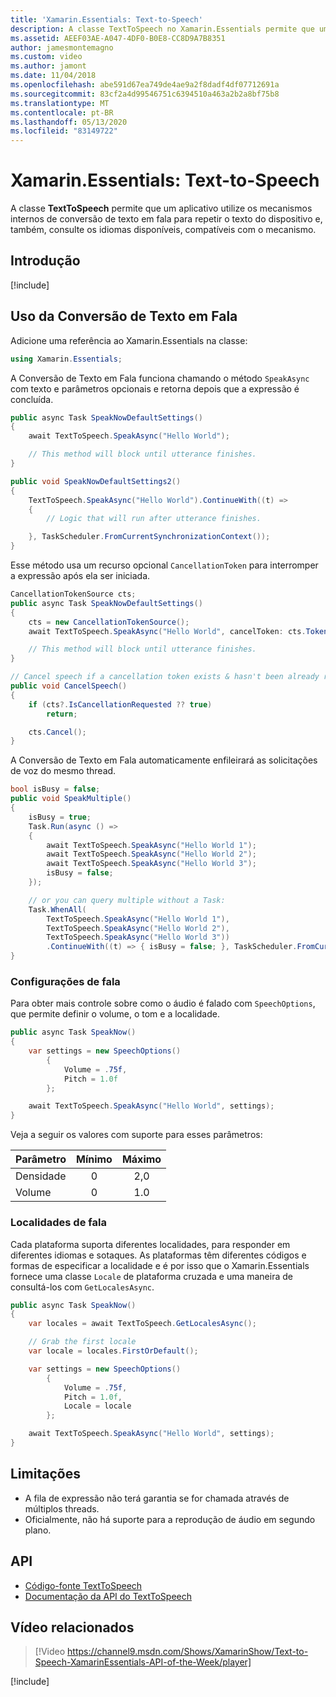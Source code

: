 ```yaml
---
title: 'Xamarin.Essentials: Text-to-Speech'
description: A classe TextToSpeech no Xamarin.Essentials permite que um aplicativo utilize os mecanismos internos de conversão de texto em fala para repetir o texto do dispositivo e, também, consulte os idiomas disponíveis, compatíveis com o mecanismo.
ms.assetid: AEEF03AE-A047-4DF0-B0E8-CC8D9A7B8351
author: jamesmontemagno
ms.custom: video
ms.author: jamont
ms.date: 11/04/2018
ms.openlocfilehash: abe591d67ea749de4ae9a2f8dadf4df07712691a
ms.sourcegitcommit: 83cf2a4d99546751c6394510a463a2b2a8bf75b8
ms.translationtype: MT
ms.contentlocale: pt-BR
ms.lasthandoff: 05/13/2020
ms.locfileid: "83149722"
---
```

# <a name="xamarinessentials-text-to-speech"></a>Xamarin.Essentials: Text-to-Speech

A classe **TextToSpeech** permite que um aplicativo utilize os mecanismos internos de conversão de texto em fala para repetir o texto do dispositivo e, também, consulte os idiomas disponíveis, compatíveis com o mecanismo.

## <a name="get-started"></a>Introdução

[!include[](~/essentials/includes/get-started.md)]

## <a name="using-text-to-speech"></a>Uso da Conversão de Texto em Fala

Adicione uma referência ao Xamarin.Essentials na classe:

```csharp
using Xamarin.Essentials;
```

A Conversão de Texto em Fala funciona chamando o método `SpeakAsync` com texto e parâmetros opcionais e retorna depois que a expressão é concluída.

```csharp
public async Task SpeakNowDefaultSettings()
{
    await TextToSpeech.SpeakAsync("Hello World");

    // This method will block until utterance finishes.
}

public void SpeakNowDefaultSettings2()
{
    TextToSpeech.SpeakAsync("Hello World").ContinueWith((t) =>
    {
        // Logic that will run after utterance finishes.

    }, TaskScheduler.FromCurrentSynchronizationContext());
}
```

Esse método usa um recurso opcional `CancellationToken` para interromper a expressão após ela ser iniciada.

```csharp
CancellationTokenSource cts;
public async Task SpeakNowDefaultSettings()
{
    cts = new CancellationTokenSource();
    await TextToSpeech.SpeakAsync("Hello World", cancelToken: cts.Token);

    // This method will block until utterance finishes.
}

// Cancel speech if a cancellation token exists & hasn't been already requested.
public void CancelSpeech()
{
    if (cts?.IsCancellationRequested ?? true)
        return;

    cts.Cancel();
}
```

A Conversão de Texto em Fala automaticamente enfileirará as solicitações de voz do mesmo thread.

```csharp
bool isBusy = false;
public void SpeakMultiple()
{
    isBusy = true;
    Task.Run(async () =>
    {
        await TextToSpeech.SpeakAsync("Hello World 1");
        await TextToSpeech.SpeakAsync("Hello World 2");
        await TextToSpeech.SpeakAsync("Hello World 3");
        isBusy = false;
    });

    // or you can query multiple without a Task:
    Task.WhenAll(
        TextToSpeech.SpeakAsync("Hello World 1"),
        TextToSpeech.SpeakAsync("Hello World 2"),
        TextToSpeech.SpeakAsync("Hello World 3"))
        .ContinueWith((t) => { isBusy = false; }, TaskScheduler.FromCurrentSynchronizationContext());
}
```

### <a name="speech-settings"></a>Configurações de fala

Para obter mais controle sobre como o áudio é falado com `SpeechOptions`, que permite definir o volume, o tom e a localidade.

```csharp
public async Task SpeakNow()
{
    var settings = new SpeechOptions()
        {
            Volume = .75f,
            Pitch = 1.0f
        };

    await TextToSpeech.SpeakAsync("Hello World", settings);
}
```

Veja a seguir os valores com suporte para esses parâmetros:

| Parâmetro | Mínimo | Máximo |
| --- | :---: | :---: |
| Densidade | 0 | 2,0 |
| Volume | 0 | 1.0 |

### <a name="speech-locales"></a>Localidades de fala

Cada plataforma suporta diferentes localidades, para responder em diferentes idiomas e sotaques. As plataformas têm diferentes códigos e formas de especificar a localidade e é por isso que o Xamarin.Essentials fornece uma classe `Locale` de plataforma cruzada e uma maneira de consultá-los com `GetLocalesAsync`.

```csharp
public async Task SpeakNow()
{
    var locales = await TextToSpeech.GetLocalesAsync();

    // Grab the first locale
    var locale = locales.FirstOrDefault();

    var settings = new SpeechOptions()
        {
            Volume = .75f,
            Pitch = 1.0f,
            Locale = locale
        };

    await TextToSpeech.SpeakAsync("Hello World", settings);
}
```

## <a name="limitations"></a>Limitações

- A fila de expressão não terá garantia se for chamada através de múltiplos threads.
- Oficialmente, não há suporte para a reprodução de áudio em segundo plano.

## <a name="api"></a>API

- [Código-fonte TextToSpeech](https://github.com/xamarin/Essentials/tree/master/Xamarin.Essentials/TextToSpeech)
- [Documentação da API do TextToSpeech](xref:Xamarin.Essentials.TextToSpeech)

## <a name="related-video"></a>Vídeo relacionados

> [!Video https://channel9.msdn.com/Shows/XamarinShow/Text-to-Speech-XamarinEssentials-API-of-the-Week/player]

[!include[](~/essentials/includes/xamarin-show-essentials.md)]
